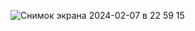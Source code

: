 ![Снимок экрана 2024-02-07 в 22 59 15](https://github.com/goderxxa/DateCalendar/assets/35173779/7c14af4a-3db4-495b-b41d-a6c218035149)

